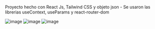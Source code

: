 Proyecto hecho con React Js, Tailwind CSS y objeto json -
Se usaron las librerias useContext, useParams y react-router-dom

![image](https://github.com/Lautaro-Di-Salvo-Code/search-country/assets/140952562/7bb6aa94-5554-4972-a9ea-1b6f377e0da6)
![image](https://github.com/Lautaro-Di-Salvo-Code/search-country/assets/140952562/97587404-b697-4fa4-901d-9fb0c23d94a9)
![image](https://github.com/Lautaro-Di-Salvo-Code/search-country/assets/140952562/d194dfc2-7b6d-405f-a47d-8b7cd568ffc4)
